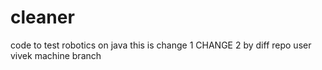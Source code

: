 # cleaner
code to test robotics on java
this is change 1
CHANGE 2 by diff repo user 
vivek machine branch
